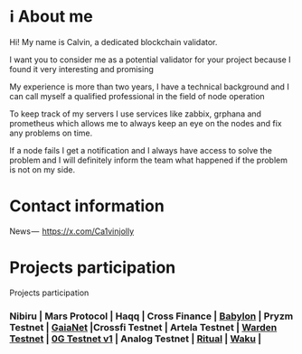# ℹ️ About me

Hi! My name is Calvin, a dedicated blockchain validator.

I want you to consider me as a potential validator for your project because I found it very interesting and promising

My experience is more than two years, I have a technical background and I can call myself a qualified professional in the field of node operation

To keep track of my servers I use services like zabbix, grphana and prometheus which allows me to always keep an eye on the nodes and fix any problems on time.

If a node fails I get a notification and I always have access to solve the problem and I will definitely inform the team what happened if the problem is not on my side.

# Contact information

News —  https://x.com/Ca1vinjolly

# Projects participation 

Projects participation 



### Nibiru | Mars Protocol | Haqq | Cross Finance | [Babylon](https://vc.ca1vin.one/node-setup-guides/babylon) | Pryzm Testnet | [GaiaNet](https://vc.ca1vin.one/node-setup-guides/gaianet) |Crossfi Testnet | Artela Testnet | [Warden Testnet](https://vc.ca1vin.one/node-setup-guides/warden-protocol) | [0G Testnet v1](https://vc.ca1vin.one/node-setup-guides/0g) | Analog Testnet | [Ritual](https://vc.ca1vin.one/node-setup-guides/ritual) | [Waku](https://medium.com/@dvadcatodinpilot/waku-node-installation-guide-e59e86a974ad) |
